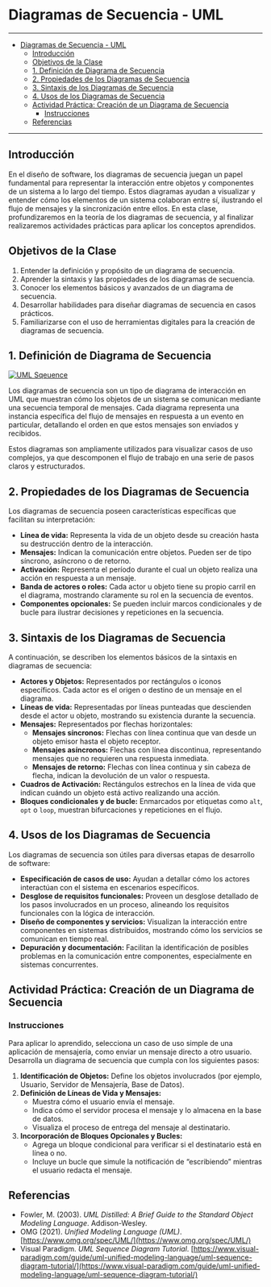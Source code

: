 # Diagramas de Secuencia - UML

---

- [Diagramas de Secuencia - UML](#diagramas-de-secuencia---uml)
  - [Introducción](#introducción)
  - [Objetivos de la Clase](#objetivos-de-la-clase)
  - [1. Definición de Diagrama de Secuencia](#1-definición-de-diagrama-de-secuencia)
  - [2. Propiedades de los Diagramas de Secuencia](#2-propiedades-de-los-diagramas-de-secuencia)
  - [3. Sintaxis de los Diagramas de Secuencia](#3-sintaxis-de-los-diagramas-de-secuencia)
  - [4. Usos de los Diagramas de Secuencia](#4-usos-de-los-diagramas-de-secuencia)
  - [Actividad Práctica: Creación de un Diagrama de Secuencia](#actividad-práctica-creación-de-un-diagrama-de-secuencia)
    - [Instrucciones](#instrucciones)
  - [Referencias](#referencias)


---

## Introducción

En el diseño de software, los diagramas de secuencia juegan un papel fundamental para representar la interacción entre objetos y componentes de un sistema a lo largo del tiempo. Estos diagramas ayudan a visualizar y entender cómo los elementos de un sistema colaboran entre sí, ilustrando el flujo de mensajes y la sincronización entre ellos. En esta clase, profundizaremos en la teoría de los diagramas de secuencia, y al finalizar realizaremos actividades prácticas para aplicar los conceptos aprendidos.

## Objetivos de la Clase

1. Entender la definición y propósito de un diagrama de secuencia.
2. Aprender la sintaxis y las propiedades de los diagramas de secuencia.
3. Conocer los elementos básicos y avanzados de un diagrama de secuencia.
4. Desarrollar habilidades para diseñar diagramas de secuencia en casos prácticos.
5. Familiarizarse con el uso de herramientas digitales para la creación de diagramas de secuencia.

## 1. Definición de Diagrama de Secuencia

[![UML Sqeuence](https://img.youtube.com/vi/pCK6prSq8aw/hqdefault.jpg)](https://www.youtube.com/watch?v=pCK6prSq8aw)

Los diagramas de secuencia son un tipo de diagrama de interacción en UML que muestran cómo los objetos de un sistema se comunican mediante una secuencia temporal de mensajes. Cada diagrama representa una instancia específica del flujo de mensajes en respuesta a un evento en particular, detallando el orden en que estos mensajes son enviados y recibidos.

Estos diagramas son ampliamente utilizados para visualizar casos de uso complejos, ya que descomponen el flujo de trabajo en una serie de pasos claros y estructurados.

## 2. Propiedades de los Diagramas de Secuencia

Los diagramas de secuencia poseen características específicas que facilitan su interpretación:

- **Línea de vida:** Representa la vida de un objeto desde su creación hasta su destrucción dentro de la interacción.
- **Mensajes:** Indican la comunicación entre objetos. Pueden ser de tipo síncrono, asíncrono o de retorno.
- **Activación:** Representa el período durante el cual un objeto realiza una acción en respuesta a un mensaje.
- **Banda de actores o roles:** Cada actor u objeto tiene su propio carril en el diagrama, mostrando claramente su rol en la secuencia de eventos.
- **Componentes opcionales:** Se pueden incluir marcos condicionales y de bucle para ilustrar decisiones y repeticiones en la secuencia.

## 3. Sintaxis de los Diagramas de Secuencia

A continuación, se describen los elementos básicos de la sintaxis en diagramas de secuencia:

- **Actores y Objetos:** Representados por rectángulos o iconos específicos. Cada actor es el origen o destino de un mensaje en el diagrama.
- **Líneas de vida:** Representadas por líneas punteadas que descienden desde el actor u objeto, mostrando su existencia durante la secuencia.
- **Mensajes:** Representados por flechas horizontales:
  - **Mensajes síncronos:** Flechas con línea continua que van desde un objeto emisor hasta el objeto receptor.
  - **Mensajes asíncronos:** Flechas con línea discontinua, representando mensajes que no requieren una respuesta inmediata.
  - **Mensajes de retorno:** Flechas con línea continua y sin cabeza de flecha, indican la devolución de un valor o respuesta.
- **Cuadros de Activación:** Rectángulos estrechos en la línea de vida que indican cuándo un objeto está activo realizando una acción.
- **Bloques condicionales y de bucle:** Enmarcados por etiquetas como `alt`, `opt` o `loop`, muestran bifurcaciones y repeticiones en el flujo.

## 4. Usos de los Diagramas de Secuencia

Los diagramas de secuencia son útiles para diversas etapas de desarrollo de software:

- **Especificación de casos de uso:** Ayudan a detallar cómo los actores interactúan con el sistema en escenarios específicos.
- **Desglose de requisitos funcionales:** Proveen un desglose detallado de los pasos involucrados en un proceso, alineando los requisitos funcionales con la lógica de interacción.
- **Diseño de componentes y servicios:** Visualizan la interacción entre componentes en sistemas distribuidos, mostrando cómo los servicios se comunican en tiempo real.
- **Depuración y documentación:** Facilitan la identificación de posibles problemas en la comunicación entre componentes, especialmente en sistemas concurrentes.

## Actividad Práctica: Creación de un Diagrama de Secuencia

### Instrucciones

Para aplicar lo aprendido, selecciona un caso de uso simple de una aplicación de mensajería, como enviar un mensaje directo a otro usuario. Desarrolla un diagrama de secuencia que cumpla con los siguientes pasos:

1. **Identificación de Objetos:** Define los objetos involucrados (por ejemplo, Usuario, Servidor de Mensajería, Base de Datos).
2. **Definición de Líneas de Vida y Mensajes:**
   - Muestra cómo el usuario envía el mensaje.
   - Indica cómo el servidor procesa el mensaje y lo almacena en la base de datos.
   - Visualiza el proceso de entrega del mensaje al destinatario.
3. **Incorporación de Bloques Opcionales y Bucles:**
   - Agrega un bloque condicional para verificar si el destinatario está en línea o no.
   - Incluye un bucle que simule la notificación de “escribiendo” mientras el usuario redacta el mensaje.


## Referencias

- Fowler, M. (2003). *UML Distilled: A Brief Guide to the Standard Object Modeling Language*. Addison-Wesley.
- OMG (2021). *Unified Modeling Language (UML)*. [https://www.omg.org/spec/UML/](https://www.omg.org/spec/UML/)
- Visual Paradigm. *UML Sequence Diagram Tutorial*. [https://www.visual-paradigm.com/guide/uml-unified-modeling-language/uml-sequence-diagram-tutorial/](https://www.visual-paradigm.com/guide/uml-unified-modeling-language/uml-sequence-diagram-tutorial/)